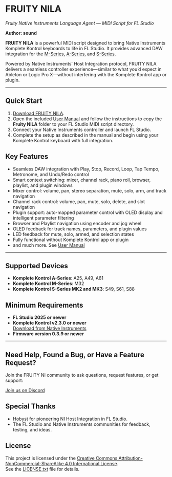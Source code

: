 # FRUITY NILA  
*Fruity Native Instruments Language Agent — MIDI Script for FL Studio*

**Author: sound**

**FRUITY NILA** is a powerful MIDI script designed to bring Native Instruments Komplete Kontrol keyboards to life in FL Studio. It provides advanced DAW integration for the [M-Series](https://www.native-instruments.com/en/products/komplete/keyboards/komplete-kontrol-m32/), [A-Series](https://www.native-instruments.com/en/products/komplete/keyboards/komplete-kontrol-a25-a49-a61), and [S-Series](https://www.native-instruments.com/en/products/komplete/keyboards/komplete-kontrol-s88/).

Powered by Native Instruments’ Host Integration protocol, FRUITY NILA delivers a seamless controller experience—similar to what you’d expect in Ableton or Logic Pro X—without interfering with the Komplete Kontrol app or plugin.

---

## Quick Start

1. [Download FRUITY NILA](https://github.com/soundwrightpro/FRUITY-NILA/releases/latest).
2. Open the included [User Manual](./Fruity%20NILA%20User%20Manual.pdf) and follow the instructions to copy the **Fruity NILA** folder to your FL Studio MIDI script directory.
3. Connect your Native Instruments controller and launch FL Studio.
4. Complete the setup as described in the manual and begin using your Komplete Kontrol keyboard with full integration.



## Key Features

- Seamless DAW integration with Play, Stop, Record, Loop, Tap Tempo, Metronome, and Undo/Redo control
- Smart context switching: mixer, channel rack, piano roll, browser, playlist, and plugin windows
- Mixer control: volume, pan, stereo separation, mute, solo, arm, and track navigation
- Channel rack control: volume, pan, mute, solo, delete, and slot navigation
- Plugin support: auto-mapped parameter control with OLED display and intelligent parameter filtering
- Browser and Playlist navigation using encoder and jog wheel
- OLED feedback for track names, parameters, and plugin values
- LED feedback for mute, solo, armed, and selection states
- Fully functional without Komplete Kontrol app or plugin
- and much more. See [User Manual](./Fruity%20NILA%20User%20Manual.pdf)

---

## Supported Devices

- **Komplete Kontrol A-Series**: A25, A49, A61  
- **Komplete Kontrol M-Series**: M32  
- **Komplete Kontrol S-Series MK2 and MK3**: S49, S61, S88  


## Minimum Requirements

- **FL Studio 2025 or newer**
- **Komplete Kontrol v2.3.0 or newer**  
  [Download from Native Instruments](https://www.native-instruments.com/en/products/komplete/bundles/komplete-kontrol/)
- **Firmware version 0.3.9 or newer**

---

## Need Help, Found a Bug, or Have a Feature Request?

Join the FRUITY NI
 community to ask questions, request features, or get support:

[Join us on Discord](https://discord.gg/GeTTWBV)


## Special Thanks

- [Hobyst](https://github.com/hobyst) for pioneering NI Host Integration in FL Studio.
- The FL Studio and Native Instruments communities for feedback, testing, and ideas.

## License

This project is licensed under the [Creative Commons Attribution-NonCommercial-ShareAlike 4.0 International License](https://creativecommons.org/licenses/by-nc-sa/4.0/).  
See the [LICENSE.txt](./LICENSE.txt) file for details.
